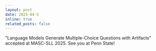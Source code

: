 ```yaml
---
layout: post
date: 2025-04-5
inline: true
related_posts: false
---
```


"Language Models Generate Multiple-Choice Questions with Artifacts" accepted at MASC-SLL 2025. See you at Penn State!